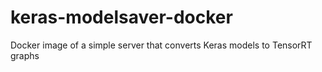 # keras-modelsaver-docker
Docker image of a simple server that converts Keras models to TensorRT graphs
